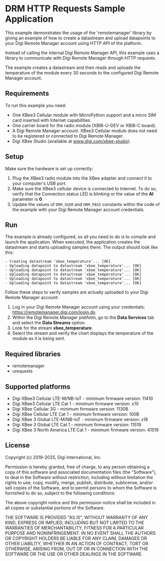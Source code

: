 DRM HTTP Requests Sample Application
====================================

This example demonstrates the usage of the 'remotemanager' library by giving
an example of how to create a datastream and upload datapoints to your Digi
Remote Manager account using HTTP API of the platform.

Instead of calling the internal Digi Remote Manager API, this example uses a
library to communicate with Digi Remote Manager through HTTP requests.

The example creates a datastream and then reads and uploads the temperature of
the module every 30 seconds to the configured Digi Remote Manager account.

Requirements
------------

To run this example you need:

* One XBee3 Cellular module with MicroPython support and a micro SIM card
  inserted with Internet capabilities.
* One carrier board for the radio module (XBIB-U-DEV or XBIB-C board).
* A Digi Remote Manager account. XBee3 Cellular module does not need to be
  registered or connected to Digi Remote Manager.
* Digi XBee Studio (available at www.digi.com/xbee-studio).

Setup
-----

Make sure the hardware is set up correctly:

1. Plug the XBee3 radio module into the XBee adapter and connect it to your
   computer's USB port.
2. Make sure the XBee3 cellular device is connected to Internet. To do so,
   verify that the Connection status LED is blinking or the value of the
   **AI** parameter is **0**.
3. Update the values of `DRM_USER` and `DRM_PASS` constants within the code of
   the example with your Digi Remote Manager account credentials.

Run
---

The example is already configured, so all you need to do is to compile and
launch the application. When executed, the application creates the datastream
and starts uploading samples there. The output should look like this:

    - Creating datastream 'xbee_temperature'... [OK]
    - Uploading datapoint to datastream 'xbee_temperature'... [OK]
    - Uploading datapoint to datastream 'xbee_temperature'... [OK]
    - Uploading datapoint to datastream 'xbee_temperature'... [OK]
    - Uploading datapoint to datastream 'xbee_temperature'... [OK]
    - Uploading datapoint to datastream 'xbee_temperature'... [OK]

Follow these steps to verify samples are actually uploaded to your Digi Remote
Manager account:

1. Log in your Digi Remote Manager account using your credentials:
   https://remotemanager.digi.com/login.do
2. Within the Digi Remote Manager platfotm, go to the **Data Services** tab
   and select the **Data Streams** option.
3. Look for the stream **xbee_temperature**.
4. Select the stream and verify the chart displays the temperature of the
   module as it is being sent.

Required libraries
--------------------

* remotemanager
* urequests

Supported platforms
-------------------

* Digi XBee3 Cellular LTE-M/NB-IoT - minimum firmware version: 11410
* Digi XBee3 Cellular LTE Cat 1 - minimum firmware version: x10
* Digi XBee Cellular 3G - minimum firmware version: 1130B
* Digi XBee Cellular LTE Cat 1 - minimum firmware version: 100B
* Digi XBee 3 Global LTE-M/NB-IoT - minimum firmware version: x18
* Digi XBee 3 Global LTE Cat 1 - minimum firmware version: 11519
* Digi XBee 3 North America LTE Cat 1 - minimum firmware version: 41519

License
-------

Copyright (c) 2019-2025, Digi International, Inc.

Permission is hereby granted, free of charge, to any person obtaining a copy
of this software and associated documentation files (the "Software"), to deal
in the Software without restriction, including without limitation the rights
to use, copy, modify, merge, publish, distribute, sublicense, and/or sell
copies of the Software, and to permit persons to whom the Software is
furnished to do so, subject to the following conditions:

The above copyright notice and this permission notice shall be included in all
copies or substantial portions of the Software.

THE SOFTWARE IS PROVIDED "AS IS", WITHOUT WARRANTY OF ANY KIND, EXPRESS OR
IMPLIED, INCLUDING BUT NOT LIMITED TO THE WARRANTIES OF MERCHANTABILITY,
FITNESS FOR A PARTICULAR PURPOSE AND NONINFRINGEMENT. IN NO EVENT SHALL THE
AUTHORS OR COPYRIGHT HOLDERS BE LIABLE FOR ANY CLAIM, DAMAGES OR OTHER
LIABILITY, WHETHER IN AN ACTION OF CONTRACT, TORT OR OTHERWISE, ARISING FROM,
OUT OF OR IN CONNECTION WITH THE SOFTWARE OR THE USE OR OTHER DEALINGS IN THE
SOFTWARE.
